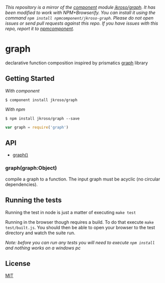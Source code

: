*This repository is a mirror of the [component](http://component.io) module [jkroso/graph](http://github.com/jkroso/graph). It has been modified to work with NPM+Browserify. You can install it using the command `npm install npmcomponent/jkroso-graph`. Please do not open issues or send pull requests against this repo. If you have issues with this repo, report it to [npmcomponent](https://github.com/airportyh/npmcomponent).*
# graphdeclarative function composition inspired by prismatics [graph](https://github.com/Prismatic/plumbing) library## Getting Started_With component_  	$ component install jkroso/graph_With npm_  	$ npm install jkroso/graph --save```javascriptvar graph = require('graph')```## API  - [graph()](#graphobject)### graph(graph:Object)  compile a graph to a function. The input graph must be acyclic (no circular dependencies).## Running the testsRunning the test in node is just a matter of executing `make test`Running in the browser though requires a build. To do that execute `make test/built.js`. You should then be able to open your browser to the test directory and watch the suite run._Note: before you can run any tests you will need to execute `npm install` and nothing works on a windows pc_## License[MIT](License)